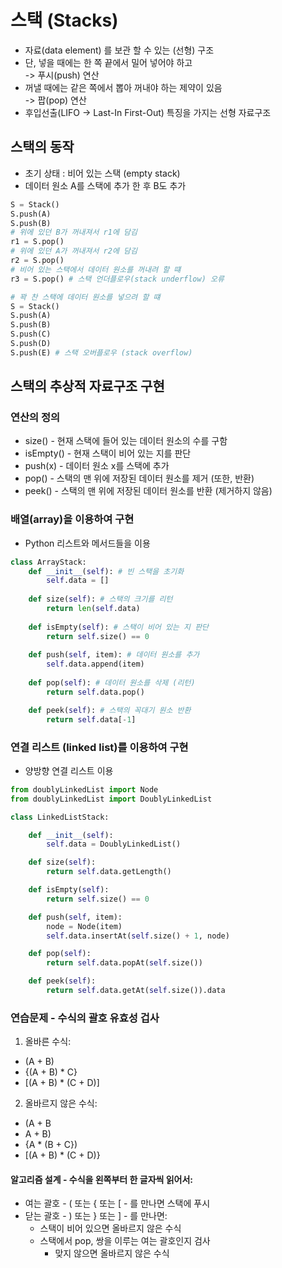 # 스택 (Stacks)
- 자료(data element) 를 보관 할 수 있는 (선형) 구조
- 단, 넣을 때에는 한 쪽 끝에서 밀어 넣어야 하고<br>
-> 푸시(push) 연산
- 꺼낼 때에는 같은 쪽에서 뽑아 꺼내야 하는 제약이 있음<br>
-> 팝(pop) 연산
- 후입선출(LIFO -> Last-In First-Out) 특징을 가지는 선형 자료구조

## 스택의 동작
- 초기 상태 : 비어 있는 스택 (empty stack)
- 데이터 원소 A를 스택에 추가 한 후 B도 추가

```python
S = Stack()
S.push(A)
S.push(B)
# 위에 있던 B가 꺼내져서 r1에 담김
r1 = S.pop() 
# 위에 있던 A가 꺼내져서 r2에 담김
r2 = S.pop() 
# 비어 있는 스택에서 데이터 원소를 꺼내려 할 떄
r3 = S.pop() # 스택 언더플로우(stack underflow) 오류
```

```python
# 꽉 찬 스택에 데이터 원소를 넣으려 할 떄
S = Stack()
S.push(A)
S.push(B)
S.push(C)
S.push(D)
S.push(E) # 스택 오버플로우 (stack overflow)
```

## 스택의 추상적 자료구조 구현


### 연산의 정의
- size() - 현재 스택에 들어 있는 데이터 원소의 수를 구함
- isEmpty() - 현재 스택이 비어 있는 지를 판단
- push(x) - 데이터 원소 x를 스택에 추가
- pop() - 스택의 맨 위에 저장된 데이터 원소를 제거 (또한, 반환)
- peek() - 스택의 맨 위에 저장된 데이터 원소를 반환 (제거하지 않음)

### 배열(array)을 이용하여 구현
- Python 리스트와 메서드들을 이용

```python
class ArrayStack:
    def __init__(self): # 빈 스택을 초기화
        self.data = []
    
    def size(self): # 스택의 크기를 리턴
        return len(self.data)
    
    def isEmpty(self): # 스택이 비어 있는 지 판단
        return self.size() == 0
    
    def push(self, item): # 데이터 원소를 추가
        self.data.append(item)
    
    def pop(self): # 데이터 원소를 삭제 (리턴)
        return self.data.pop()

    def peek(self): # 스택의 꼭대기 원소 반환
        return self.data[-1]
```

### 연결 리스트 (linked list)를 이용하여 구현
- 양방향 연결 리스트 이용

```python
from doublyLinkedList import Node
from doublyLinkedList import DoublyLinkedList

class LinkedListStack:

    def __init__(self):
        self.data = DoublyLinkedList()

    def size(self):
        return self.data.getLength()

    def isEmpty(self):
        return self.size() == 0

    def push(self, item):
        node = Node(item)
        self.data.insertAt(self.size() + 1, node)

    def pop(self):
        return self.data.popAt(self.size())

    def peek(self):
        return self.data.getAt(self.size()).data
```


### 연습문제 -  수식의 괄호 유효성 겁사
1. 올바른 수식:
- (A + B)
- {(A + B) * C}
- [(A + B) * (C + D)]

2. 올바르지 않은 수식:
- (A + B
- A + B)
- {A * (B + C})
- [(A + B) * (C + D)}

#### 알고리즘 설계 - 수식을 왼쪽부터 한 글자씩 읽어서:
- 여는 괄호 - ( 또는 { 또는 [ - 를 만나면 스택에 푸시
- 닫는 괄호 - ) 또는 } 또는 ] - 를 만나면:<br>
    - 스택이 비어 있으면 올바르지 않은 수식<br>
    - 스택에서 pop, 쌍을 이루는 여는 괄호인지 검사<br>
        - 맞지 않으면 올바르지 않은 수식

